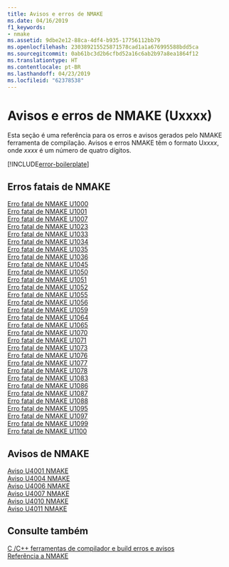 ```yaml
---
title: Avisos e erros de NMAKE
ms.date: 04/16/2019
f1_keywords:
- nmake
ms.assetid: 9dbe2e12-88ca-4df4-b935-17756112bb79
ms.openlocfilehash: 230389215525871578cad1a1a676995588bdd5ca
ms.sourcegitcommit: 0ab61bc3d2b6cfbd52a16c6ab2b97a8ea1864f12
ms.translationtype: HT
ms.contentlocale: pt-BR
ms.lasthandoff: 04/23/2019
ms.locfileid: "62378538"
---
```

# <a name="nmake-errors-and-warnings-uxxxx"></a>Avisos e erros de NMAKE (Uxxxx)

Esta seção é uma referência para os erros e avisos gerados pelo NMAKE ferramenta de compilação. Avisos e erros NMAKE têm o formato U*xxxx*, onde *xxxx* é um número de quatro dígitos.

[!INCLUDE[error-boilerplate](../../error-messages/includes/error-boilerplate.md)]

## <a name="nmake-fatal-errors"></a>Erros fatais de NMAKE

[Erro fatal de NMAKE U1000](nmake-fatal-error-u1000.md) \
[Erro fatal de NMAKE U1001](nmake-fatal-error-u1001.md) \
[Erro fatal de NMAKE U1007](nmake-fatal-error-u1007.md) \
[Erro fatal de NMAKE U1023](nmake-fatal-error-u1023.md) \
[Erro fatal de NMAKE U1033](nmake-fatal-error-u1033.md) \
[Erro fatal de NMAKE U1034](nmake-fatal-error-u1034.md) \
[Erro fatal de NMAKE U1035](nmake-fatal-error-u1035.md) \
[Erro fatal de NMAKE U1036](nmake-fatal-error-u1036.md) \
[Erro fatal de NMAKE U1045](nmake-fatal-error-u1045.md) \
[Erro fatal de NMAKE U1050](nmake-fatal-error-u1050.md) \
[Erro fatal de NMAKE U1051](nmake-fatal-error-u1051.md) \
[Erro fatal de NMAKE U1052](nmake-fatal-error-u1052.md) \
[Erro fatal de NMAKE U1055](nmake-fatal-error-u1055.md) \
[Erro fatal de NMAKE U1056](nmake-fatal-error-u1056.md) \
[Erro fatal de NMAKE U1059](nmake-fatal-error-u1059.md) \
[Erro fatal de NMAKE U1064](nmake-fatal-error-u1064.md) \
[Erro fatal de NMAKE U1065](nmake-fatal-error-u1065.md) \
[Erro fatal de NMAKE U1070](nmake-fatal-error-u1070.md) \
[Erro fatal de NMAKE U1071](nmake-fatal-error-u1071.md) \
[Erro fatal de NMAKE U1073](nmake-fatal-error-u1073.md) \
[Erro fatal de NMAKE U1076](nmake-fatal-error-u1076.md) \
[Erro fatal de NMAKE U1077](nmake-fatal-error-u1077.md) \
[Erro fatal de NMAKE U1078](nmake-fatal-error-u1078.md) \
[Erro fatal de NMAKE U1083](nmake-fatal-error-u1083.md) \
[Erro fatal de NMAKE U1086](nmake-fatal-error-u1086.md) \
[Erro fatal de NMAKE U1087](nmake-fatal-error-u1087.md) \
[Erro fatal de NMAKE U1088](nmake-fatal-error-u1088.md) \
[Erro fatal de NMAKE U1095](nmake-fatal-error-u1095.md) \
[Erro fatal de NMAKE U1097](nmake-fatal-error-u1097.md) \
[Erro fatal de NMAKE U1099](nmake-fatal-error-u1099.md) \
[Erro fatal de NMAKE U1100](nmake-fatal-error-u1100.md)

## <a name="nmake-warnings"></a>Avisos de NMAKE

[Aviso U4001 NMAKE](nmake-warning-u4001.md) \
[Aviso U4004 NMAKE](nmake-warning-u4004.md) \
[Aviso U4006 NMAKE](nmake-warning-u4006.md) \
[Aviso U4007 NMAKE](nmake-warning-u4007.md) \
[Aviso U4010 NMAKE](nmake-warning-u4010.md) \
[Aviso U4011 NMAKE](nmake-warning-u4011.md)

## <a name="see-also"></a>Consulte também

[C /C++ ferramentas de compilador e build erros e avisos](../compiler-errors-1/c-cpp-build-errors.md) \
[Referência a NMAKE](../../build/reference/nmake-reference.md)
